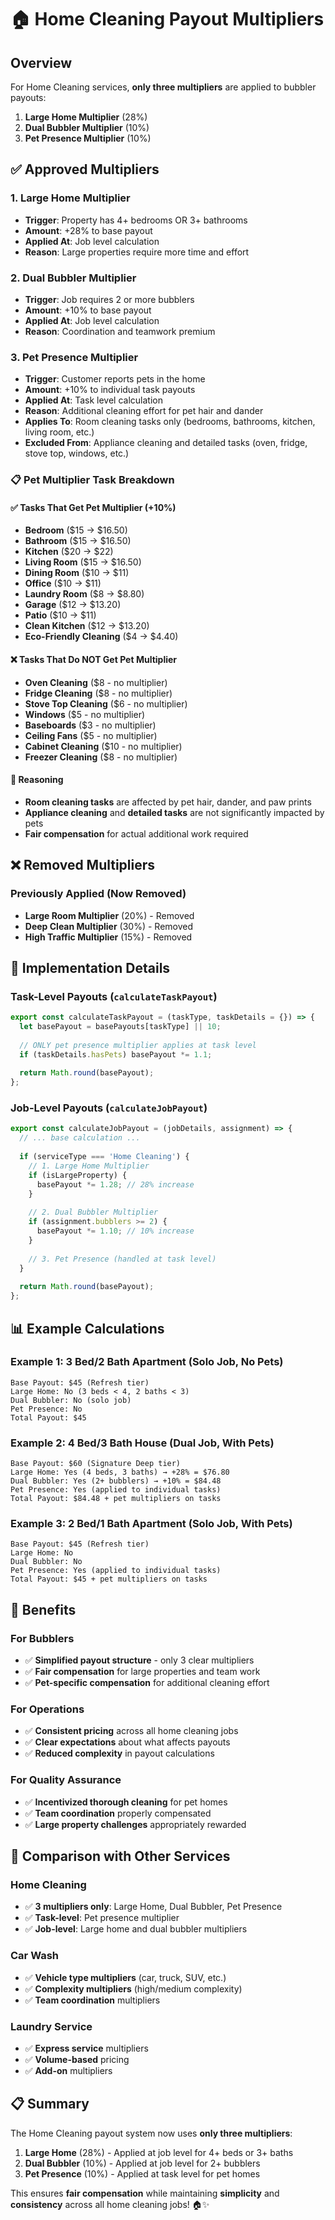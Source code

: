# 🏠 Home Cleaning Payout Multipliers

## Overview
For Home Cleaning services, **only three multipliers** are applied to bubbler payouts:

1. **Large Home Multiplier** (28%)
2. **Dual Bubbler Multiplier** (10%)
3. **Pet Presence Multiplier** (10%)

## ✅ Approved Multipliers

### 1. Large Home Multiplier
- **Trigger**: Property has 4+ bedrooms OR 3+ bathrooms
- **Amount**: +28% to base payout
- **Applied At**: Job level calculation
- **Reason**: Large properties require more time and effort

### 2. Dual Bubbler Multiplier
- **Trigger**: Job requires 2 or more bubblers
- **Amount**: +10% to base payout
- **Applied At**: Job level calculation
- **Reason**: Coordination and teamwork premium

### 3. Pet Presence Multiplier
- **Trigger**: Customer reports pets in the home
- **Amount**: +10% to individual task payouts
- **Applied At**: Task level calculation
- **Reason**: Additional cleaning effort for pet hair and dander
- **Applies To**: Room cleaning tasks only (bedrooms, bathrooms, kitchen, living room, etc.)
- **Excluded From**: Appliance cleaning and detailed tasks (oven, fridge, stove top, windows, etc.)

### 📋 Pet Multiplier Task Breakdown

#### ✅ Tasks That Get Pet Multiplier (+10%)
- **Bedroom** ($15 → $16.50)
- **Bathroom** ($15 → $16.50)
- **Kitchen** ($20 → $22)
- **Living Room** ($15 → $16.50)
- **Dining Room** ($10 → $11)
- **Office** ($10 → $11)
- **Laundry Room** ($8 → $8.80)
- **Garage** ($12 → $13.20)
- **Patio** ($10 → $11)
- **Clean Kitchen** ($12 → $13.20)
- **Eco-Friendly Cleaning** ($4 → $4.40)

#### ❌ Tasks That Do NOT Get Pet Multiplier
- **Oven Cleaning** ($8 - no multiplier)
- **Fridge Cleaning** ($8 - no multiplier)
- **Stove Top Cleaning** ($6 - no multiplier)
- **Windows** ($5 - no multiplier)
- **Baseboards** ($3 - no multiplier)
- **Ceiling Fans** ($5 - no multiplier)
- **Cabinet Cleaning** ($10 - no multiplier)
- **Freezer Cleaning** ($8 - no multiplier)

#### 🎯 Reasoning
- **Room cleaning tasks** are affected by pet hair, dander, and paw prints
- **Appliance cleaning** and **detailed tasks** are not significantly impacted by pets
- **Fair compensation** for actual additional work required

## ❌ Removed Multipliers

### Previously Applied (Now Removed)
- **Large Room Multiplier** (20%) - Removed
- **Deep Clean Multiplier** (30%) - Removed
- **High Traffic Multiplier** (15%) - Removed

## 🔧 Implementation Details

### Task-Level Payouts (`calculateTaskPayout`)
```javascript
export const calculateTaskPayout = (taskType, taskDetails = {}) => {
  let basePayout = basePayouts[taskType] || 10;
  
  // ONLY pet presence multiplier applies at task level
  if (taskDetails.hasPets) basePayout *= 1.1;
  
  return Math.round(basePayout);
};
```

### Job-Level Payouts (`calculateJobPayout`)
```javascript
export const calculateJobPayout = (jobDetails, assignment) => {
  // ... base calculation ...
  
  if (serviceType === 'Home Cleaning') {
    // 1. Large Home Multiplier
    if (isLargeProperty) {
      basePayout *= 1.28; // 28% increase
    }
    
    // 2. Dual Bubbler Multiplier
    if (assignment.bubblers >= 2) {
      basePayout *= 1.10; // 10% increase
    }
    
    // 3. Pet Presence (handled at task level)
  }
  
  return Math.round(basePayout);
};
```

## 📊 Example Calculations

### Example 1: 3 Bed/2 Bath Apartment (Solo Job, No Pets)
```
Base Payout: $45 (Refresh tier)
Large Home: No (3 beds < 4, 2 baths < 3)
Dual Bubbler: No (solo job)
Pet Presence: No
Total Payout: $45
```

### Example 2: 4 Bed/3 Bath House (Dual Job, With Pets)
```
Base Payout: $60 (Signature Deep tier)
Large Home: Yes (4 beds, 3 baths) → +28% = $76.80
Dual Bubbler: Yes (2+ bubblers) → +10% = $84.48
Pet Presence: Yes (applied to individual tasks)
Total Payout: $84.48 + pet multipliers on tasks
```

### Example 3: 2 Bed/1 Bath Apartment (Solo Job, With Pets)
```
Base Payout: $45 (Refresh tier)
Large Home: No
Dual Bubbler: No
Pet Presence: Yes (applied to individual tasks)
Total Payout: $45 + pet multipliers on tasks
```

## 🎯 Benefits

### For Bubblers
- ✅ **Simplified payout structure** - only 3 clear multipliers
- ✅ **Fair compensation** for large properties and team work
- ✅ **Pet-specific compensation** for additional cleaning effort

### For Operations
- ✅ **Consistent pricing** across all home cleaning jobs
- ✅ **Clear expectations** about what affects payouts
- ✅ **Reduced complexity** in payout calculations

### For Quality Assurance
- ✅ **Incentivized thorough cleaning** for pet homes
- ✅ **Team coordination** properly compensated
- ✅ **Large property challenges** appropriately rewarded

## 🔄 Comparison with Other Services

### Home Cleaning
- ✅ **3 multipliers only**: Large Home, Dual Bubbler, Pet Presence
- ✅ **Task-level**: Pet presence multiplier
- ✅ **Job-level**: Large home and dual bubbler multipliers

### Car Wash
- ✅ **Vehicle type multipliers** (car, truck, SUV, etc.)
- ✅ **Complexity multipliers** (high/medium complexity)
- ✅ **Team coordination** multipliers

### Laundry Service
- ✅ **Express service** multipliers
- ✅ **Volume-based** pricing
- ✅ **Add-on** multipliers

## 📋 Summary

The Home Cleaning payout system now uses **only three multipliers**:

1. **Large Home** (28%) - Applied at job level for 4+ beds or 3+ baths
2. **Dual Bubbler** (10%) - Applied at job level for 2+ bubblers  
3. **Pet Presence** (10%) - Applied at task level for pet homes

This ensures **fair compensation** while maintaining **simplicity** and **consistency** across all home cleaning jobs! 🏠✨ 